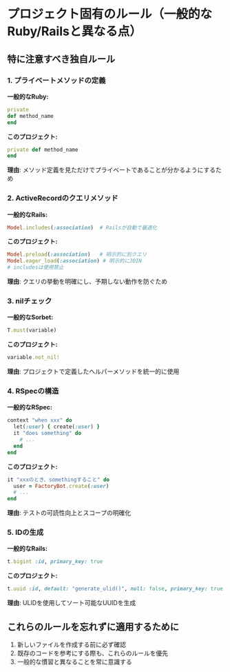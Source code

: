 # プロジェクト固有のルール（一般的なRuby/Railsと異なる点）

## 特に注意すべき独自ルール

### 1. プライベートメソッドの定義

**一般的なRuby:**

```ruby
private
def method_name
end
```

**このプロジェクト:**

```ruby
private def method_name
end
```

**理由**: メソッド定義を見ただけでプライベートであることが分かるようにするため

### 2. ActiveRecordのクエリメソッド

**一般的なRails:**

```ruby
Model.includes(:association)  # Railsが自動で最適化
```

**このプロジェクト:**

```ruby
Model.preload(:association)   # 明示的に別クエリ
Model.eager_load(:association) # 明示的にJOIN
# includesは使用禁止
```

**理由**: クエリの挙動を明確にし、予期しない動作を防ぐため

### 3. nilチェック

**一般的なSorbet:**

```ruby
T.must(variable)
```

**このプロジェクト:**

```ruby
variable.not_nil!
```

**理由**: プロジェクトで定義したヘルパーメソッドを統一的に使用

### 4. RSpecの構造

**一般的なRSpec:**

```ruby
context "when xxx" do
  let(:user) { create(:user) }
  it "does something" do
    # ...
  end
end
```

**このプロジェクト:**

```ruby
it "xxxのとき、somethingすること" do
  user = FactoryBot.create(:user)
  # ...
end
```

**理由**: テストの可読性向上とスコープの明確化

### 5. IDの生成

**一般的なRails:**

```ruby
t.bigint :id, primary_key: true
```

**このプロジェクト:**

```ruby
t.uuid :id, default: "generate_ulid()", null: false, primary_key: true
```

**理由**: ULIDを使用してソート可能なUUIDを生成

## これらのルールを忘れずに適用するために

1. 新しいファイルを作成する前に必ず確認
2. 既存のコードを参考にする際も、これらのルールを優先
3. 一般的な慣習と異なることを常に意識する
